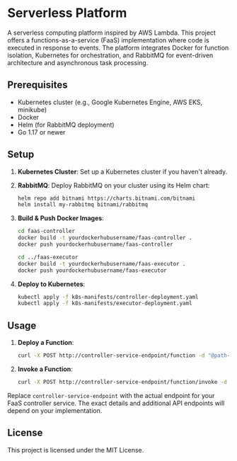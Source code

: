 # Serverless Platform

A serverless computing platform inspired by AWS Lambda. This project offers a functions-as-a-service (FaaS) implementation where code is executed in response to events. The platform integrates Docker for function isolation, Kubernetes for orchestration, and RabbitMQ for event-driven architecture and asynchronous task processing.

## Prerequisites

- Kubernetes cluster (e.g., Google Kubernetes Engine, AWS EKS, minikube)
- Docker
- Helm (for RabbitMQ deployment)
- Go 1.17 or newer

## Setup

1. **Kubernetes Cluster**: Set up a Kubernetes cluster if you haven't already.
2. **RabbitMQ**: Deploy RabbitMQ on your cluster using its Helm chart:
    ```bash
    helm repo add bitnami https://charts.bitnami.com/bitnami
    helm install my-rabbitmq bitnami/rabbitmq
    ```

3. **Build & Push Docker Images**:
    ```bash
    cd faas-controller
    docker build -t yourdockerhubusername/faas-controller .
    docker push yourdockerhubusername/faas-controller

    cd ../faas-executor
    docker build -t yourdockerhubusername/faas-executor .
    docker push yourdockerhubusername/faas-executor
    ```

4. **Deploy to Kubernetes**:
    ```bash
    kubectl apply -f k8s-manifests/controller-deployment.yaml
    kubectl apply -f k8s-manifests/executor-deployment.yaml
    ```

## Usage

1. **Deploy a Function**:
    ```bash
    curl -X POST http://controller-service-endpoint/function -d "@path-to-your-function.zip"
    ```

2. **Invoke a Function**:
    ```bash
    curl -X POST http://controller-service-endpoint/function/invoke -d '{"function_id": "your_function_id"}'
    ```

Replace `controller-service-endpoint` with the actual endpoint for your FaaS controller service. The exact details and additional API endpoints will depend on your implementation.

## License

This project is licensed under the MIT License.
